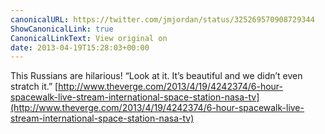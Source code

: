 ```yaml
---
canonicalURL: https://twitter.com/jmjordan/status/325269570908729344
ShowCanonicalLink: true
CanonicalLinkText: View original on
date: 2013-04-19T15:28:03+00:00
---
```

This Russians are hilarious! “Look at it. It’s beautiful and we didn’t even stratch it.” [http://www.theverge.com/2013/4/19/4242374/6-hour-spacewalk-live-stream-international-space-station-nasa-tv](http://www.theverge.com/2013/4/19/4242374/6-hour-spacewalk-live-stream-international-space-station-nasa-tv)